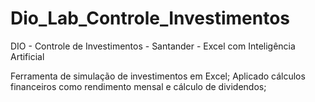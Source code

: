# Dio_Lab_Controle_Investimentos
DIO - Controle de Investimentos - Santander - Excel com Inteligência Artificial

Ferramenta de simulação de investimentos em Excel;
Aplicado cálculos financeiros como rendimento mensal e cálculo de dividendos;
